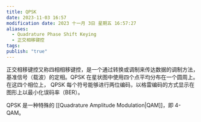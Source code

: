 ```yaml
---
title: QPSK
date: 2023-11-03 16:57
modification date: 2023 十一月 3日 星期五 16:57:27
aliases:
  - Quadrature Phase Shift Keying
  - 正交相移键控
tags: 
publish: "true"
---
```


正交相移键控又称四相相移键控，是一个通过转换或调制来传达数据的调制方法，基准信号（载波）的定相。QPSK 在星状图中使用四个点平均分布在一个圆周上。在这四个相位上， QPSK 每个符号能够进行两位编码，以格雷编码的方式显示在图形上以最小化误码率（BER）。

QPSK 是一种特殊的 [[Quadrature Amplitude Modulation|QAM]]，即 4-QAM。
